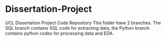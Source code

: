 # Dissertation-Project
UCL Dissertation Project Code Repository
This folder have 2 branches. The SQL branch contains SQL code for extracting data, the Python branch contains python codes for processing data and EDA. 
